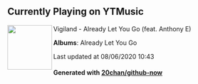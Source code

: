 ## Currently Playing on YTMusic

[<img align="left" width="100" src="https://lh3.googleusercontent.com/no0KUzOAI-7LmAeZst8s2wCmsR_918B9sY6IoKaQLHlO802mNcCurQWHjuV_kdyTuRrq6_FX3pQt9r4">](https://music.youtube.com/channel/UCP3SNTGGvMNf10Fqrf22p0g)

Vigiland - Already Let You Go‬‬‬ (feat. Anthony E)

**Albums**: Already Let You Go‬‬‬

Last updated at 08/06/2020 10:43

#### Generated with [20chan/github-now](https://github.com/20chan/github-now)


<!--
**20chan/20chan** is a ✨ _special_ ✨ repository because its `README.md` (this file) appears on your GitHub profile.

Here are some ideas to get you started:

- 🔭 I’m currently working on ...
- 🌱 I’m currently learning ...
- 👯 I’m looking to collaborate on ...
- 🤔 I’m looking for help with ...
- 💬 Ask me about ...
- 📫 How to reach me: ...
- 😄 Pronouns: ...
- ⚡ Fun fact: ...
-->
